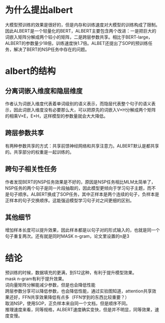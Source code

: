 # 为什么提出albert
大模型预训练的效果是很好的，但是内存和训练速度对大模型的训练构成了限制。因此ALBERT是一个轻量化的BERT，ALBERT主要包含两个改进：一是把巨大的词嵌入矩阵分解成两个较小的矩阵，二是跨层参数共享。相比于BERT-large，ALBERT的参数量少18倍，训练速度快1.7倍。ALBET还提出了SOP的预训练任务，解决了BERT的NSP任务中存在的问题。
# albert的结构
## 分离词嵌入维度和隐层维度
作者认为词嵌入维度代表着单词级别的语义表示，而隐层代表整个句子的语义表示，因此词嵌入维度没有必要那么大，可以把原先的词嵌入V×H分解成两个矩阵的相乘V×E，E×H，这样模型的参数量就会大大降低。
## 跨层参数共享
有两种参数共享的方式：共享前馈神经网络和共享注意力。ALBERT默认是都共享的。共享部分的权重是一起训练的。
## 跨句子相关性任务
作者发现BERT的NSP任务效果是不好的，原因是NSP任务相比MLM太简单了，NSP任务的两个句子是同一片段抽取的，因此模型更倾向于学习句子主题，而不是句子顺序。ALBERT换成了SOP任务，其中正样本是两个连续的句子，负样本是正样本的句子交换顺序。这能强迫模型学习句子对之间更细的区别。
## 其他细节
增加样本长度可以提升效果，因此样本都是以句子对的形式输入的，也就是同一个句子重复两次。还有就是同时MASK n-gram，论文里设置的n是3
# 结论
预训练的时候，数据填充的更满，到512这种，有利于提升模型效果。<br>
mask n-gram有利于提升效果。<br>
词向量矩阵分解能减少参数，但是也会降低性能<br>
跨层参数分享可以降低参数，也会降低性能，通过实验图知道，attention共享效果还好，FFN共享效果降低有点多（FFN学到的东西比较重要？）<br>
取消NSP，使用SOP，正负样本来自同一个文档，但是顺序不同。<br>
推理速度来看，同等规格，ALBERT速度确实变快，但是并不明显，同等效果，速度变慢。
